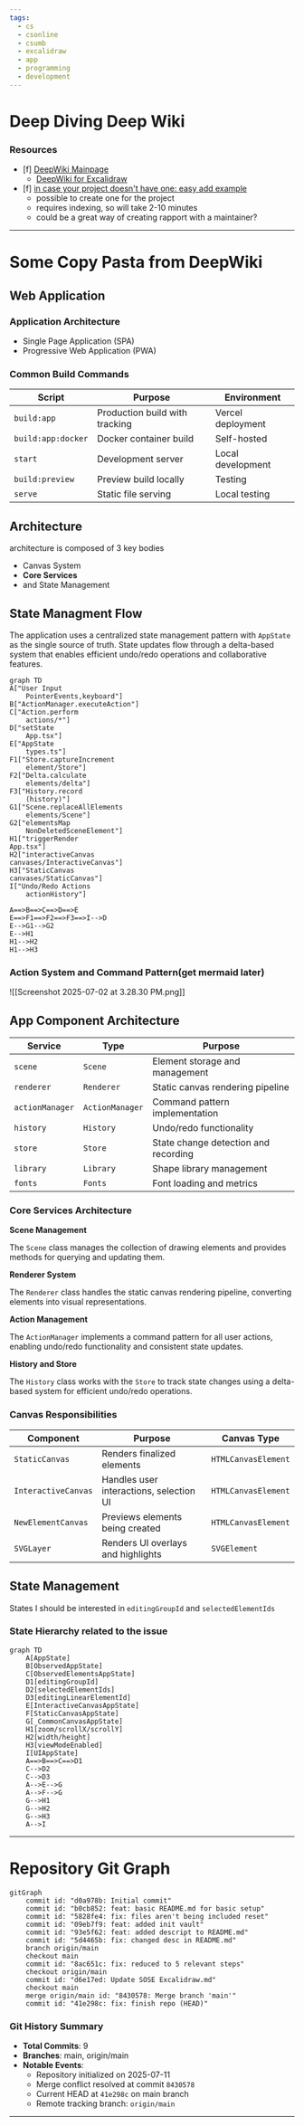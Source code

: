 ```yaml
---
tags:
  - cs
  - csonline
  - csumb
  - excalidraw
  - app
  - programming
  - development
---
```

# Deep Diving Deep Wiki
### Resources
- [f] [DeepWiki Mainpage](https://www.deepwiki.com)
	- [DeepWiki for Excalidraw](https://deepwiki.com/excalidraw/excalidraw)
- [f] [in case your project doesn't have one: easy add example](https://deepwiki.com/OpenEnergyDashboard/OED)
	- possible to create one for the project
	- requires indexing, so will take 2-10 minutes
	- could be a great way of creating rapport with a maintainer?

---
# Some Copy Pasta from DeepWiki
## Web Application
### Application Architecture
- Single Page Application (SPA)
- Progressive Web Application (PWA)

### Common Build Commands

| Script             | Purpose                        | Environment       |
| ------------------ | ------------------------------ | ----------------- |
| `build:app`        | Production build with tracking | Vercel deployment |
| `build:app:docker` | Docker container build         | Self-hosted       |
| `start`            | Development server             | Local development |
| `build:preview`    | Preview build locally          | Testing           |
| `serve`            | Static file serving            | Local testing     |

## Architecture
architecture is composed of 3 key bodies
- Canvas System
- **Core Services**
- and State Management

## State Managment Flow
The application uses a centralized state management pattern with `AppState` as the single source of truth. State updates flow through a delta-based system that enables efficient undo/redo operations and collaborative features.

```mermaid
graph TD
A["User Input
	PointerEvents,keyboard"]
B["ActionManager.executeAction"]
C["Action.perform
	actions/*"]
D["setState
	App.tsx"]
E["AppState
	types.ts"]
F1["Store.captureIncrement
	element/Store"]
F2["Delta.calculate
	elements/delta"]
F3["History.record
	(history)"]
G1["Scene.replaceAllElements
	elements/Scene"]
G2["elementsMap
	NonDeletedSceneElement"]
H1["triggerRender
App.tsx"]
H2["interactiveCanvas
canvases/InteractiveCanvas"]
H3["StaticCanvas
canvases/StaticCanvas"]
I["Undo/Redo Actions
	actionHistory"]
	
A==>B==>C==>D==>E
E==>F1==>F2==>F3==>I-->D
E-->G1-->G2
E-->H1
H1-->H2
H1-->H3

```

### Action System and Command Pattern(get mermaid later)

![[Screenshot 2025-07-02 at 3.28.30 PM.png]]

## App Component Architecture
|Service|Type|Purpose|
|---|---|---|
|`scene`|`Scene`|Element storage and management|
|`renderer`|`Renderer`|Static canvas rendering pipeline|
|`actionManager`|`ActionManager`|Command pattern implementation|
|`history`|`History`|Undo/redo functionality|
|`store`|`Store`|State change detection and recording|
|`library`|`Library`|Shape library management|
|`fonts`|`Fonts`|Font loading and metrics|

### Core Services Architecture
**Scene Management**

The `Scene` class manages the collection of drawing elements and provides methods for querying and updating them.

**Renderer System**

The `Renderer` class handles the static canvas rendering pipeline, converting elements into visual representations.

**Action Management**

The `ActionManager` implements a command pattern for all user actions, enabling undo/redo functionality and consistent state updates.

**History and Store**

The `History` class works with the `Store` to track state changes using a delta-based system for efficient undo/redo operations.

### Canvas Responsibilities
| Component           | Purpose                                 | Canvas Type         |
| ------------------- | --------------------------------------- | ------------------- |
| `StaticCanvas`      | Renders finalized elements              | `HTMLCanvasElement` |
| `InteractiveCanvas` | Handles user interactions, selection UI | `HTMLCanvasElement` |
| `NewElementCanvas`  | Previews elements being created         | `HTMLCanvasElement` |
| `SVGLayer`          | Renders UI overlays and highlights      | `SVGElement`        |

## State Management
States I should be interested in `editingGroupId` and `selectedElementIds`
### State Hierarchy related to the issue
```mermaid
graph TD
	A[AppState]
	B[ObservedAppState]
	C[ObservedElementsAppState]
	D1[editingGroupId]
	D2[selectedElementIds]
	D3[editingLinearElementId]
	E[InteractiveCanvasAppState]
	F[StaticCanvasAppState]
	G[_CommonCanvasAppState]
	H1[zoom/scrollX/scrollY]
	H2[width/height]
	H3[viewModeEnabled]
	I[UIAppState]
	A==>B==>C==>D1
	C-->D2
	C-->D3
	A-->E-->G
	A-->F-->G
	G-->H1
	G-->H2
	G-->H3
	A-->I
```

---
# Repository Git Graph

```mermaid
gitGraph
    commit id: "d0a978b: Initial commit"
    commit id: "b0cb852: feat: basic README.md for basic setup"
    commit id: "5828fe4: fix: files aren't being included reset"
    commit id: "09eb7f9: feat: added init vault"
    commit id: "93e5f62: feat: added descript to README.md"
    commit id: "5d4465b: fix: changed desc in README.md"
    branch origin/main
    checkout main
    commit id: "8ac651c: fix: reduced to 5 relevant steps"
    checkout origin/main
    commit id: "d6e17ed: Update SOSE Excalidraw.md"
    checkout main
    merge origin/main id: "8430578: Merge branch 'main'"
    commit id: "41e298c: fix: finish repo (HEAD)"
```

### Git History Summary
- **Total Commits**: 9
- **Branches**: main, origin/main
- **Notable Events**:
  - Repository initialized on 2025-07-11
  - Merge conflict resolved at commit `8430578`
  - Current HEAD at `41e298c` on main branch
  - Remote tracking branch: `origin/main`

---


